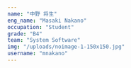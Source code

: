 ```yaml
---
name: "中野 将生"
eng_name: "Masaki Nakano"
occupation: "Student"
grade: "B4"
team: "System Software"
img: "/uploads/noimage-1-150x150.jpg"
username: "mnakano"
---
```

